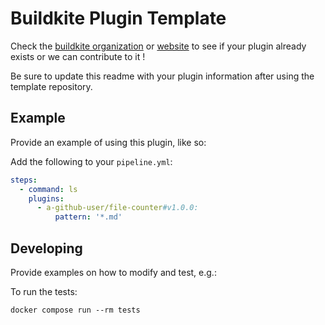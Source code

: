 # Buildkite Plugin Template

Check the [buildkite organization](https://github.com/buildkite-plugins) or [website](https://buildkite.com/plugins) to see if your plugin already exists or we can contribute to it !

Be sure to update this readme with your plugin information after using the template repository.

## Example

Provide an example of using this plugin, like so:

Add the following to your `pipeline.yml`:

```yml
steps:
  - command: ls
    plugins:
      - a-github-user/file-counter#v1.0.0:
          pattern: '*.md'
```

## Developing

Provide examples on how to modify and test, e.g.:

To run the tests:

```shell
docker compose run --rm tests
```